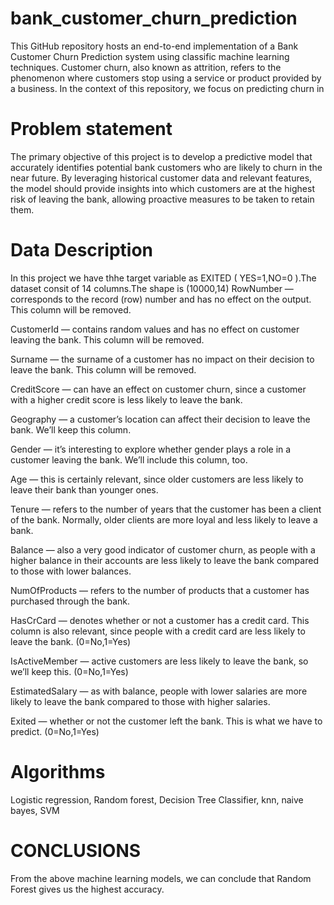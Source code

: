 # bank_customer_churn_prediction
This GitHub repository hosts an end-to-end implementation of a Bank Customer Churn Prediction system using classific machine learning techniques. Customer churn, also known as attrition, refers to the phenomenon where customers stop using a service or product provided by a business. In the context of this repository, we focus on predicting churn in
# Problem statement
The primary objective of this project is to develop a predictive model that accurately identifies potential bank customers who are likely to churn in the near future. By leveraging historical customer data and relevant features, the model should provide insights into which customers are at the highest risk of leaving the bank, allowing proactive measures to be taken to retain them.
# Data Description
In this project we have thhe target variable as EXITED ( YES=1,NO=0 ).The dataset consit of 14 columns.The shape is (10000,14)
RowNumber — corresponds to the record (row) number and has no effect on the output. This column will be removed.

CustomerId — contains random values and has no effect on customer leaving the bank. This column will be removed.

Surname — the surname of a customer has no impact on their decision to leave the bank. This column will be removed.

CreditScore — can have an effect on customer churn, since a customer with a higher credit score is less likely to leave the bank.

Geography — a customer’s location can affect their decision to leave the bank. We’ll keep this column.

Gender — it’s interesting to explore whether gender plays a role in a customer leaving the bank. We’ll include this column, too.

Age — this is certainly relevant, since older customers are less likely to leave their bank than younger ones.

Tenure — refers to the number of years that the customer has been a client of the bank. Normally, older clients are more loyal and less likely to leave a bank.

Balance — also a very good indicator of customer churn, as people with a higher balance in their accounts are less likely to leave the bank compared to those with lower balances.

NumOfProducts — refers to the number of products that a customer has purchased through the bank.

HasCrCard — denotes whether or not a customer has a credit card. This column is also relevant, since people with a credit card are less likely to leave the bank. (0=No,1=Yes)

IsActiveMember — active customers are less likely to leave the bank, so we’ll keep this. (0=No,1=Yes)

EstimatedSalary — as with balance, people with lower salaries are more likely to leave the bank compared to those with higher salaries.

Exited — whether or not the customer left the bank. This is what we have to predict. (0=No,1=Yes)
# Algorithms
Logistic regression,
Random forest,
Decision Tree Classifier,
knn,
naive bayes,
SVM
# CONCLUSIONS
 From the above machine learning models, we can conclude that Random Forest gives us the highest accuracy.
 
